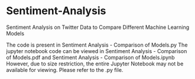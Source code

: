 # Sentiment-Analysis
Sentiment Analysis on Twitter Data to Compare Different Machine Learning Models

The code is present in Sentiment Analysis - Comparison of Models.py
The jupyter notebook code can be viewed in Sentiment Analysis - Comparison of Models.pdf and Sentiment Analysis - Comparison of Models.ipynb
However, due to size restriction, the entire Jupyter Notebook may not be available for viewing. Please refer to the .py file.
